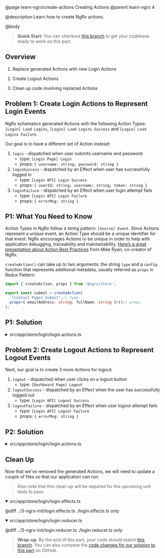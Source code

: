 @page learn-ngrx/create-actions Creating Actions
@parent learn-ngrx 4

@description Learn how to create NgRx actions.

@body

> **Quick Start**: You can checkout [this branch](https://github.com/bitovi/angular-ngrx-chat/tree/ngrx-init) to get your codebase ready to work on this part.

## Overview

1. Replace generated Actions with new Login Actions

2. Create Logout Actions

3. Clean up code involving replaced Actions

## Problem 1: Create Login Actions to Represent Login Events

NgRx schematics generated Actions with the following Action Types: `[Login] Load Logins`, `[Login] Load Logins Success` and `[Login] Load Logins Failure`.

Our goal is to have a different set of Action instead:

1. `login` - dispatched when user submits username and password
    - type: `[Login Page] Login`
    - props: `{ username: string, password: string }`
2. `loginSuccess` - dispatched by an Effect when user has successfully logged in
    - type: `[Login API] Login Success`
    - props: `{ userId: string; username: string; token: string }`
3. `loginFailure` - dispatched by an Effect when user login attempt fails
    - type: `[Login API] Login Failure`
    - props: `{ errorMsg: string }`

## P1: What You Need to Know

Action Types in NgRx follow a string pattern: `[Source] Event`. Since Actions represent a unique event, an Action Type should be a unique identifier for that event. NgRx encourages Actions to be unique in order to help with application debugging, traceability and maintainability. [Here’s a great presentation about Action Best Practices](https://www.youtube.com/watch?v=JmnsEvoy-gY) from Mike Ryan, co-creator of NgRx.

`createAction()` can take up to two arguments: the string `type` and a `config` function that represents additional metadata, usually referred as `props` in Redux Pattern:

```ts
import { createAction, props } from '@ngrx/store';

export const submit = createAction(
  '[Contact Page] Submit',// type
  props<{ emailAddress: string; fullName: string }>()// props
);
```

## P1: Solution

<details>
<summary>src/app/store/login/login.actions.ts</summary>

@diff ../3-ngrx-init/login.actions.ts ./login.actions-login-actions.ts only

</details>

## Problem 2: Create Logout Actions to Represent Logout Events

Next, our goal is to create 3 more Actions for logout:

1. `logout` - dispatched when user clicks on a logout button
    - type: `[Dashboard Page] Logout`
2. `logoutSuccess` - dispatched by an Effect when the user has successfully logged out
    - type: `[Login API] Logout Success`
3. `logoutFailure` - dispatched by an Effect when user logout attempt fails
    - type: `[Login API] Logout Failure`
    - props: `{ errorMsg: string }`

## P2: Solution

<details>
<summary>src/app/store/login/login.actions.ts</summary>

@diff ./login.actions-login-actions.ts ./login.actions.ts only

</details>

## Clean Up

Now that we've removed the generated Actions, we will need to update a couple of files so that our application can run:

>Also note that this clean up will be required for the upcoming unit tests to pass

<details open>
<summary>src/app/store/login/login.effects.ts</summary>

@diff ../3-ngrx-init/login.effects.ts ./login.effects.ts only

</details>

<details open>
<summary>src/app/store/login/login.reducer.ts</summary>

@diff ../3-ngrx-init/login.reducer.ts ./login.reducer.ts only

</details>

> **Wrap-up**: By the end of this part, your code should match [this branch](https://github.com/bitovi/angular-ngrx-chat/tree/create-actions). You can also compare the [code changes for our solution to this part](https://github.com/bitovi/angular-ngrx-chat/compare/ngrx-init...create-actions) on GitHub.

